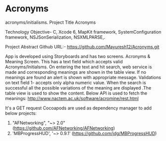 # Acronyms
acronyms/initialisms.
Project Title
Acronyms

Technology
Objective- C, Xcode 6,  MapKit framework,  SystemConfiguration framework, NSJSonSerialization, NSXMLPARSE,.


Project Abstract
Github URL:- https://github.com/Mayuresh12/Acronyms.git

App is developed using Storyboards and has two screens. Acronyms & Meaning Screen. This has a text field which accepts valid Acronyms/Initialsms. On entering the text and hit search, web service is made and corresponding meanings are shown in the table view. If no meanings are found an alert is shown with appropriate message. Validations on text field 1- accepts only alpha numeric value. When the search is successful all the possible variations of the meaning are displayed .The table view is used to show the content.
Below API is used to fetch the meanings:
http://www.nactem.ac.uk/software/acromine/rest.html


It's a GET request
Cocoapods are used as dependency manager to add below projects:
1.	"AFNetworking", "~> 2.0" (https://github.com/AFNetworking/AFNetworking)
2.	'MBProgressHUD', '~> 0.9.1' (https://github.com/jdg/MBProgressHUD)
